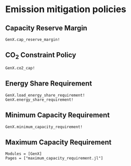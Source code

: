 # Emission mitigation policies
## Capacity Reserve Margin
```@docs
GenX.cap_reserve_margin!
```

## CO$_2$ Constraint Policy
```@docs
GenX.co2_cap!
```

## Energy Share Requirement
```@docs
GenX.load_energy_share_requirement!
GenX.energy_share_requirement!
```

## Minimum Capacity Requirement
```@docs
GenX.minimum_capacity_requirement!
```

## Maximum Capacity Requirement
```@autodocs
Modules = [GenX]
Pages = ["maximum_capacity_requirement.jl"]
```
